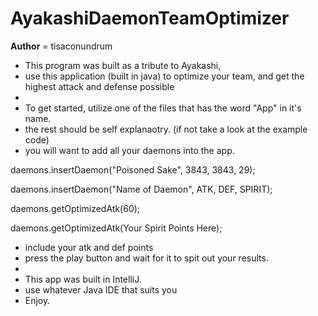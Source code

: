 # AyakashiDaemonTeamOptimizer


__Author__ = tisaconundrum


* This program was built as a tribute to Ayakashi,
* use this application (built in java) to optimize your team, and get the highest attack and defense possible
* 
* To get started, utilize one of the files that has the word "App" in it's name.
* the rest should be self explanaotry. (if not take a look at the example code)
* you will want to add all your daemons into the app.

daemons.insertDaemon("Poisoned Sake", 3843, 3843, 29);

daemons.insertDaemon("Name of Daemon", ATK, DEF, SPIRIT);

daemons.getOptimizedAtk(60);

daemons.getOptimizedAtk(Your Spirit Points Here);

* include your atk and def points
* press the play button and wait for it to spit out your results.
* 
* This app was built in IntelliJ. 
* use whatever Java IDE that suits you
* Enjoy.
